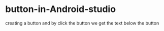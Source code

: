 # button-in-Android-studio
creating a button and by click the button we get the text below the button
